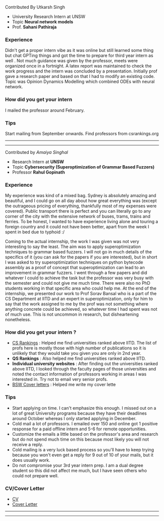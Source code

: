 Contributed By Utkarsh Singh

- University Research Intern at UNSW
- Topic **Neural network models** 
- Prof. **Sahani Pathiraja**

### Experience

Didn't get a proper intern vibe as it was online but still learned some thing but chat GPTing things and got the time to prepare for third year intern as well . Not much guidance was given by the professor, meets were organized once in a fortnight. A latex report was maintained to check the work progress and the intern was concluded by a presentation. Initially prof gave a research paper and based on that I had to modify an existing code. Topic was Opinion Dynamics Modelling which combined ODEs with neural network. 

### How did you get your intern

I mailed the professor around February.

### Tips

Start mailing from September onwards. Find professors from csrankings.org

---
---

Contributed by *Amaiya Singhal*

- Research Intern at **UNSW**
- Topic **Cybersecurity (Superoptimization of Grammar Based Fuzzers)**
- Professor **Rahul Gopinath**

### Experience

My experience was kind of a mixed bag. Sydney is absolutely amazing and beautiful, and I could go on all day about how great everything was
(except the outrageous pricing of everything, thankfully most of my expenses were covered).
Public transport there is perfect and you can literally go to any corner of the
city with the extensive network of buses, trams, trains and ferries.
To be honest, I wanted to have experience living alone and touring a foreign country
and it could not have been better, apart from the week I spent in bed due to typhoid :/


Coming to the actual internship, the work I was given was not very interesting to say the least.
The aim was to apply superoptimization techniques to grammar based fuzzers.
I will not go in much details of the specifics of it (you can ask for the papers if you are interested), but
in short I was asked to try superoptimization techniques on python bytecode assembly as a proof of concept that superoptimization
can lead to an improvement in grammar fuzzers. I went through a few papers and did whatever I could to achieve the task but
the professor was very busy with the semester and could not give me much time. There were also no PhD students working in that specific
area who could help me. At the end of the internship, we presented our work to Prof Sorav Bansal who is a part of the CS Department at
IITD and an expert in superoptimization, only for him to say that the work assigned to me by the prof was not something where
anything concrete could be achieved, so whatever time I had spent was not of much use. This is not uncommon in research, but
disheartening nonetheless.

### How did you get your intern ?
- [CS Rankings](csrankings.org) : Helped me find universities ranked above IITD. The list of profs here is mostly those with
high number of publications so it is unlikely that they would take you given you are only in 2nd year.
- **QS Rankings** : Also helped me find universities ranked above IITD.
- **Individual university websites** : After finding out the universities ranked above IITD, I looked through the faculty pages of those universities
 and noted the contact information of professors working in areas I was interested in. Try not to email very senior profs.
- [BSW Cover letters](https://bsw.iitd.ac.in/Placement_Talks-master/homepage/foreign_intern/foreign_intern.html) : Helped me write my cover lette

### Tips

- Start applying on time. I can't emphasize this enough. I missed out on a lot of great University programs
 because they have their deadlines around October whereas I only started applying in December.
- Cold mail a lot of professors. I emailed over 150 and online got 1 positive response for a paid offline intern
 and 5-6 for remote opportunities.
- Customize the emails a little based on the professor's area and research but do not spend much time on this because most likely
 you will not receive a reply.
- Cold mailing is a very luck based process so you'll have to keep trying because you won't
 even get a reply for 9 out of 10 of your mails, but it does usually work.
- Do not compromise your 3rd year intern prep. I am a dual degree student so this did not affect me much, but I have seen others
 who could not prepare well.

### CV/Cover Letter

- [CV](https://drive.google.com/file/d/1YmlKsMLLifyDKej96QOyzpoSRF-jbgt9/view?usp=sharing)
- [Cover Letter](https://drive.google.com/file/d/14XboiCTXt-5-pE_cWQZwHkSoAXgWnB8U/view?usp=sharing)

---
---





